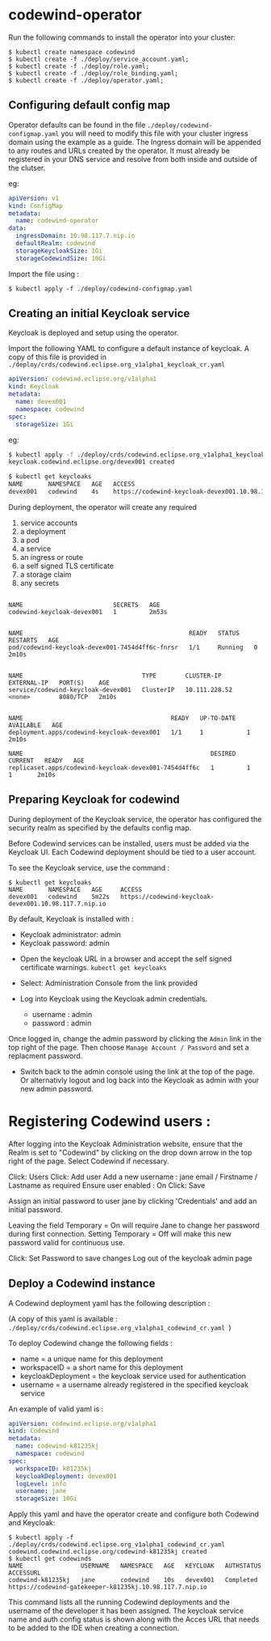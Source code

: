 # codewind-operator

Run the following commands to install the operator into your cluster:

```
$ kubectl create namespace codewind
$ kubectl create -f ./deploy/service_account.yaml;
$ kubectl create -f ./deploy/role.yaml;
$ kubectl create -f ./deploy/role_binding.yaml;
$ kubectl create -f ./deploy/operator.yaml;
```

## Configuring default config map

Operator defaults can be found in the file  `./deploy/codewind-configmap.yaml`  you will need to modify this file with your cluster ingress domain using the example as a guide. The Ingress domain will be appended to any routes and URLs created by the operator. It must already be registered in your DNS service and resolve from both inside and outside of the clutser.

eg:

```yaml
apiVersion: v1
kind: ConfigMap
metadata:
  name: codewind-operator
data:
  ingressDomain: 10.98.117.7.nip.io
  defaultRealm: codewind
  storageKeycloakSize: 1Gi
  storageCodewindSize: 10Gi
```

Import the file using :

```
$ kubectl apply -f ./deploy/codewind-configmap.yaml
```


## Creating an initial Keycloak service

Keycloak is deployed and setup using the operator.

Import the following YAML to configure a default instance of keycloak. A copy of this file is provided in `./deploy/crds/codewind.eclipse.org_v1alpha1_keycloak_cr.yaml`


```yaml
apiVersion: codewind.eclipse.org/v1alpha1
kind: Keycloak
metadata:
  name: devex001
  namespace: codewind
spec:
  storageSize: 1Gi
```

eg:

```bash
$ kubectl apply -f ./deploy/crds/codewind.eclipse.org_v1alpha1_keycloak_cr.yaml
keycloak.codewind.eclipse.org/devex001 created

$ kubectl get keycloaks
NAME       NAMESPACE   AGE   ACCESS
devex001   codewind    4s    https://codewind-keycloak-devex001.10.98.117.7.nip.io
```

During deployment,  the operator will create any required 

1. service accounts
2. a deployment
3. a pod
4. a service
5. an ingress or route
6. a self signed TLS certificate
7. a storage claim
8. any secrets
```

NAME                         SECRETS   AGE
codewind-keycloak-devex001   1         2m53s


NAME                                              READY   STATUS    RESTARTS   AGE
pod/codewind-keycloak-devex001-7454d4ff6c-fnrsr   1/1     Running   0          2m10s


NAME                                 TYPE        CLUSTER-IP      EXTERNAL-IP   PORT(S)    AGE
service/codewind-keycloak-devex001   ClusterIP   10.111.228.52   <none>        8080/TCP   2m10s


NAME                                         READY   UP-TO-DATE   AVAILABLE   AGE
deployment.apps/codewind-keycloak-devex001   1/1     1            1           2m10s

NAME                                                    DESIRED   CURRENT   READY   AGE
replicaset.apps/codewind-keycloak-devex001-7454d4ff6c   1         1         1       2m10s
```

## Preparing Keycloak for codewind

During deployment of the Keycloak service, the operator has configured the security realm as specified by the defaults config map.

Before Codewind services can be installed, users must be added via the Keycloak UI.  Each Codewind deployment should be tied to a user account.

To see the Keycloak service, use the command :

```
$ kubectl get keycloaks
NAME       NAMESPACE   AGE     ACCESS
devex001   codewind    5m22s   https://codewind-keycloak-devex001.10.98.117.7.nip.io
```

By default, Keycloak is installed with :

- Keycloak administrator: admin
- Keycloak password: admin


* Open the keycloak URL in a browser and accept the self signed certificate warnings. `kubectl get keycloaks`

* Select:   Administration Console from the link provided

* Log into Keycloak using the Keycloak admin credentials.
  - username :   admin
  - password :   admin
  
Once logged in,  change the admin password by clicking the `Admin` link in the top right of the page. Then choose `Manage Account / Password` and set a replacment password.

* Switch back to the admin console using the link at the top of the page. Or alternativly logout and log back into the Keycloak as admin with your new admin  password.

# Registering Codewind users :


After logging into the Keycloak Administration website, ensure that the Realm is set to "Codewind" by clicking on the drop down arrow in the top right of the page. Select Codewind if necessary. 

Click:  Users
Click:  Add user
Add a new username :   jane
email / Firstname / Lastname as required
Ensure user enabled :  On
Click:  Save

Assign an initial password to user jane by clicking 'Credentials' and add an initial password.

Leaving the field Temporary = On will require Jane to change her password during first connection.  Setting Temporary = Off will make this new password valid for continuous use.

Click:  Set Password to save changes
Log out of the keycloak admin page


## Deploy a Codewind instance

A Codewind deployment yaml has the following description :

(A copy of this yaml is available : `./deploy/crds/codewind.eclipse.org_v1alpha1_codewind_cr.yaml `)

To deploy Codewind change the following fields :

* name = a unique name for this deployment
* workspaceID = a short name for this deployment
* keycloakDeployment = the keycloak service used for authentication
* username = a username already registered in the specified keycloak service

An example of valid yaml is :

```yaml
apiVersion: codewind.eclipse.org/v1alpha1
kind: Codewind
metadata:
  name: codewind-k81235kj
  namespace: codewind
spec:
  workspaceID: k81235kj
  keycloakDeployment: devex001
  logLevel: info
  username: jane
  storageSize: 10Gi
```

Apply this yaml and have the operator create and configure both Codewind and Keycloak:

```
$ kubectl apply -f ./deploy/crds/codewind.eclipse.org_v1alpha1_codewind_cr.yaml
codewind.codewind.eclipse.org/codewind-k81235kj created
$ kubectl get codewinds
NAME                USERNAME   NAMESPACE   AGE   KEYCLOAK   AUTHSTATUS   ACCESSURL
codewind-k81235kj   jane       codewind    10s   devex001   Completed    https://codewind-gatekeeper-k81235kj.10.98.117.7.nip.io
```

This command lists all the running Codewind deployments and the username of the developer it has been assigned. The keycloak service name and auth config status is shown along with the Acces URL that needs to be added to the IDE when creating a connection.

